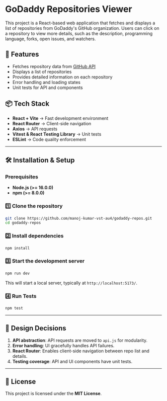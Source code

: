 # GoDaddy Repositories Viewer

This project is a React-based web application that fetches and displays a list of repositories from GoDaddy's GitHub organization. Users can click on a repository to view more details, such as the description, programming language, forks, open issues, and watchers.

## 🚀 Features
- Fetches repository data from [GitHub API](https://api.github.com/orgs/godaddy/repos)
- Displays a list of repositories
- Provides detailed information on each repository
- Error handling and loading states
- Unit tests for API and components

## 📦 Tech Stack
- **React + Vite** → Fast development environment
- **React Router** → Client-side navigation
- **Axios** → API requests
- **Vitest & React Testing Library** → Unit tests
- **ESLint** → Code quality enforcement

---

## 🛠️ Installation & Setup

### Prerequisites
- **Node.js (>= 16.0.0)**
- **npm (>= 8.0.0)**

### 1️⃣ Clone the repository
```sh
git clone https://github.com/manoj-kumar-vst-au4/godaddy-repos.git
cd godaddy-repos
```

### 2️⃣ Install dependencies
```sh
npm install
```

### 3️⃣ Start the development server
```sh
npm run dev
```
This will start a local server, typically at `http://localhost:5173/`.

### 4️⃣ Run Tests
```sh
npm test
```

---

## 🎯 Design Decisions
1. **API abstraction**: API requests are moved to `api.js` for modularity.
2. **Error handling**: UI gracefully handles API failures.
3. **React Router**: Enables client-side navigation between repo list and details.
4. **Testing coverage**: API and UI components have unit tests.

---

## 📜 License
This project is licensed under the **MIT License**.



